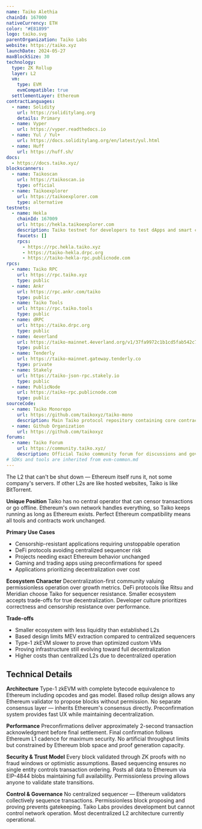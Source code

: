 ```yaml
---
name: Taiko Alethia
chainId: 167000
nativeCurrency: ETH
color: "#E81899"
logo: taiko.svg
parentOrganization: Taiko Labs
website: https://taiko.xyz
launchDate: 2024-05-27
maxBlockSize: 30
technology:
  type: ZK Rollup
  layer: L2
  vm:
    type: EVM
    evmCompatible: true
  settlementLayer: Ethereum
contractLanguages:
  - name: Solidity
    url: https://soliditylang.org
    details: Primary
  - name: Vyper
    url: https://vyper.readthedocs.io
  - name: Yul / Yul+
    url: https://docs.soliditylang.org/en/latest/yul.html
  - name: Huff
    url: https://huff.sh/
docs:
  - https://docs.taiko.xyz/
blockscanners:
  - name: Taikoscan
    url: https://taikoscan.io
    type: official
  - name: Taikoexplorer
    url: https://taikoexplorer.com
    type: alternative
testnets:
  - name: Hekla
    chainId: 167009
    url: https://hekla.taikoexplorer.com
    description: Taiko testnet for developers to test dApps and smart contracts before mainnet deployment.
    faucets: []
    rpcs:
      - https://rpc.hekla.taiko.xyz
      - https://taiko-hekla.drpc.org
      - https://taiko-hekla-rpc.publicnode.com
rpcs:
  - name: Taiko RPC
    url: https://rpc.taiko.xyz
    type: public
  - name: Ankr
    url: https://rpc.ankr.com/taiko
    type: public
  - name: Taiko Tools
    url: https://rpc.taiko.tools
    type: public
  - name: dRPC
    url: https://taiko.drpc.org
    type: public
  - name: 4everland
    url: https://taiko-mainnet.4everland.org/v1/37fa9972c1b1cd5fab542c7bdd4cde2f
    type: public
  - name: Tenderly
    url: https://taiko-mainnet.gateway.tenderly.co
    type: private
  - name: Stakely
    url: https://taiko-json-rpc.stakely.io
    type: public
  - name: PublicNode
    url: https://taiko-rpc.publicnode.com
    type: public
sourceCode:
  - name: Taiko Monorepo
    url: https://github.com/taikoxyz/taiko-mono
    description: Main Taiko protocol repository containing core contracts and infrastructure
  - name: Github Organization
    url: https://github.com/taikoxyz
forums:
  - name: Taiko Forum
    url: https://community.taiko.xyz/
    description: Official Taiko community forum for discussions and governance
# SDKs and tools are inherited from evm-common.md
---
```


The L2 that can't be shut down — Ethereum itself runs it, not some company's servers. If other L2s are like hosted websites, Taiko is like BitTorrent.

**Unique Position**
Taiko has no central operator that can censor transactions or go offline. Ethereum's own network handles everything, so Taiko keeps running as long as Ethereum exists. Perfect Ethereum compatibility means all tools and contracts work unchanged.

**Primary Use Cases**

- Censorship-resistant applications requiring unstoppable operation
- DeFi protocols avoiding centralized sequencer risk
- Projects needing exact Ethereum behavior unchanged
- Gaming and trading apps using preconfirmations for speed
- Applications prioritizing decentralization over cost

**Ecosystem Character**
Decentralization-first community valuing permissionless operation over growth metrics. DeFi protocols like Ritsu and Meridian choose Taiko for sequencer resistance. Smaller ecosystem accepts trade-offs for true decentralization. Developer culture prioritizes correctness and censorship resistance over performance.

**Trade-offs**

- Smaller ecosystem with less liquidity than established L2s
- Based design limits MEV extraction compared to centralized sequencers
- Type-1 zkEVM slower to prove than optimized custom VMs
- Proving infrastructure still evolving toward full decentralization
- Higher costs than centralized L2s due to decentralized operation

## Technical Details

**Architecture**
Type-1 zkEVM with complete bytecode equivalence to Ethereum including opcodes and gas model. Based rollup design allows any Ethereum validator to propose blocks without permission. No separate consensus layer — inherits Ethereum's consensus directly. Preconfirmation system provides fast UX while maintaining decentralization.

**Performance**
Preconfirmations deliver approximately 2-second transaction acknowledgment before final settlement. Final confirmation follows Ethereum L1 cadence for maximum security. No artificial throughput limits but constrained by Ethereum blob space and proof generation capacity.

**Security & Trust Model**
Every block validated through ZK proofs with no fraud windows or optimistic assumptions. Based sequencing ensures no single entity controls transaction ordering. Posts all data to Ethereum via EIP-4844 blobs maintaining full availability. Permissionless proving allows anyone to validate state transitions.

**Control & Governance**
No centralized sequencer — Ethereum validators collectively sequence transactions. Permissionless block proposing and proving prevents gatekeeping. Taiko Labs provides development but cannot control network operation. Most decentralized L2 architecture currently operational.
